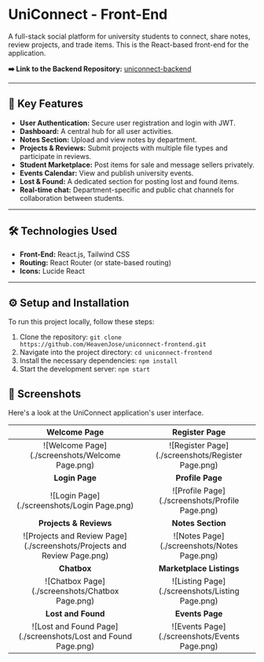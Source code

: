 # UniConnect - Front-End

A full-stack social platform for university students to connect, share notes, review projects, and trade items. This is the React-based front-end for the application.

**➡️ Link to the Backend Repository:** [uniconnect-backend](https://github.com/HeavenJose/uniconnect-backend)

---

## 🚀 Key Features

* **User Authentication:** Secure user registration and login with JWT.
* **Dashboard:** A central hub for all user activities.
* **Notes Section:** Upload and view notes by department.
* **Projects & Reviews:** Submit projects with multiple file types and participate in reviews.
* **Student Marketplace:** Post items for sale and message sellers privately.
* **Events Calendar:** View and publish university events.
* **Lost & Found:** A dedicated section for posting lost and found items.
* **Real-time chat:** Department-specific and public chat channels for collaboration between students.
---

## 🛠️ Technologies Used

* **Front-End:** React.js, Tailwind CSS
* **Routing:** React Router (or state-based routing)
* **Icons:** Lucide React

---

## ⚙️ Setup and Installation

To run this project locally, follow these steps:

1.  Clone the repository:
    `git clone https://github.com/HeavenJose/uniconnect-frontend.git`
2.  Navigate into the project directory:
    `cd uniconnect-frontend`
3.  Install the necessary dependencies:
    `npm install`
4.  Start the development server:
    `npm start`

   ## 📸 Screenshots

Here's a look at the UniConnect application's user interface.

| Welcome Page | Register Page |
| :---: | :---: |
| ![Welcome Page](./screenshots/Welcome Page.png) | ![Register Page](./screenshots/Register Page.png) |
| **Login Page** | **Profile Page** |
| ![Login Page](./screenshots/Login Page.png) | ![Profile Page](./screenshots/Profile Page.png) |
| **Projects & Reviews** | **Notes Section** |
| ![Projects and Review Page](./screenshots/Projects and Review Page.png) | ![Notes Page](./screenshots/Notes Page.png) |
| **Chatbox** | **Marketplace Listings** |
| ![Chatbox Page](./screenshots/Chatbox Page.png) | ![Listing Page](./screenshots/Listing Page.png) |
| **Lost and Found** | **Events Page** |
| ![Lost and Found Page](./screenshots/Lost and Found Page.png) | ![Events Page](./screenshots/Events Page.png) |
